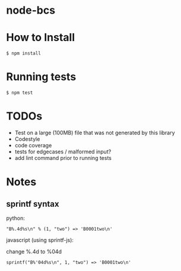# node-bcs

# How to Install

    $ npm install

# Running tests

    $ npm test

# TODOs

* Test on a large (100MB) file that was not generated by this library
* Codestyle
* code coverage
* tests for edgecases / malformed input?
* add lint command prior to running tests

# Notes

## sprintf syntax

python: 

    "B%.4d%s\n" % (1, "two") => 'B0001two\n'

javascript (using sprintf-js):

change %.4d to %04d

    sprintf("B%'04d%s\n", 1, "two") => 'B0001two\n'

